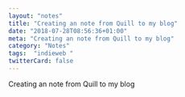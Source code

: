 ```yaml
---
layout: "notes"
title: "Creating an note from Quill to my blog"
date: "2018-07-28T08:56:36+01:00"
meta: "Creating an note from Quill to my blog"
category: "Notes"
tags:  "indieweb "
twitterCard: false
---
```

Creating an note from Quill to my blog
